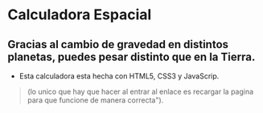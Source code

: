 # Calculadora Espacial

## Gracias al cambio de gravedad en distintos planetas, puedes pesar distinto que en la Tierra.

- Esta calculadora esta hecha con HTML5, CSS3 y JavaScrip.


>(lo unico que hay que hacer al entrar al enlace es recargar la pagina para que funcione de manera correcta").